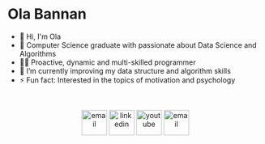 # Ola Bannan

- 👋 Hi, I'm Ola
- 🔭 Computer Science graduate with passionate about Data Science and Algorithms           
- 👩‍💻 Proactive, dynamic and multi-skilled programmer
- 🌱 I’m currently improving my data structure and algorithm skills
- ⚡ Fun fact: Interested in the topics of motivation and psychology

<br> 
<p align="center">  
   <a href="mailto:ola.bannan96@gmail.com"><img src="https://img.icons8.com/color/96/000000/gmail.png" alt="email" width = 50/></a>
   <a href="www.linkedin.com/in/ola-bannan-98a667175"><img src="https://img.icons8.com/color/96/000000/linkedin.png" alt="linkedin" width = 50/></a>
   <a href="https://www.youtube.com/channel/UCDbhWlpvkWcFpuDW4rN_L2g"><img src="https://img.icons8.com/color/96/000000/youtube.png" alt="youtube" width = 50/></a>
   <a href="mailto:ola.bannan@hotmail.com"><img src="https://img.icons8.com/color/96/000000/microsoft-outlook-2019--v2.png" alt="email" width = 50/></a>

</p>
